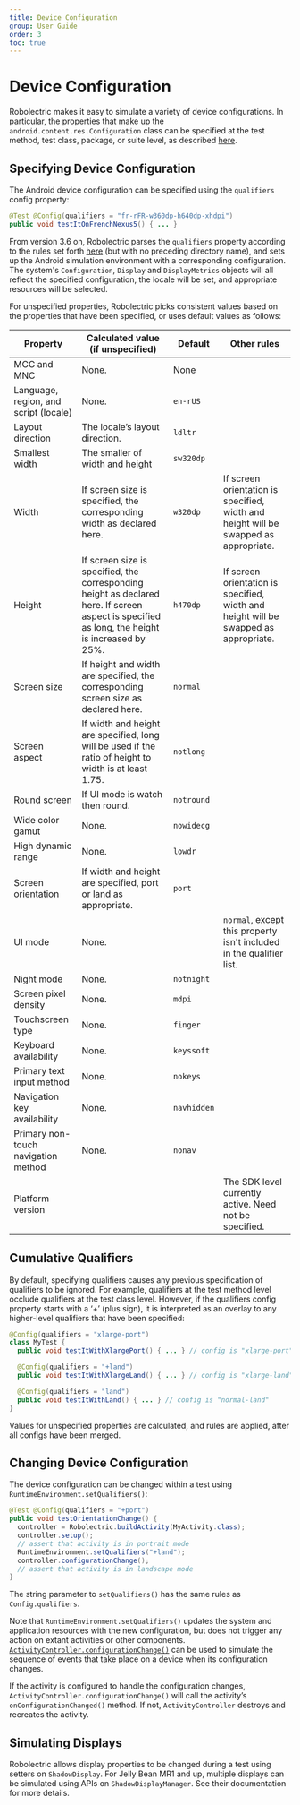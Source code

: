 ```yaml
---
title: Device Configuration
group: User Guide
order: 3
toc: true
---
```


# Device Configuration

Robolectric makes it easy to simulate a variety of device configurations. In particular, the properties that make up the `android.content.res.Configuration` class can be specified at the test method, test class, package, or suite level, as described [here](/configuring/).

## Specifying Device Configuration
The Android device configuration can be specified using the `qualifiers` config property:

```java
@Test @Config(qualifiers = "fr-rFR-w360dp-h640dp-xhdpi")
public void testItOnFrenchNexus5() { ... }
```

From version 3.6 on, Robolectric parses the `qualifiers` property according to the rules set forth [here](https://developer.android.com/guide/topics/resources/providing-resources.html#QualifierRules) (but with no preceding directory name), and sets up the Android simulation environment with a corresponding configuration. The system's `Configuration`, `Display` and `DisplayMetrics` objects will all reflect the specified configuration, the locale will be set, and appropriate resources will be selected.

For unspecified properties, Robolectric picks consistent values based on the properties that have been specified, or uses default values as follows:

| Property         | Calculated value (if unspecified) | Default | Other rules |
|-----|-----|-----|-----|
| MCC and MNC      | None. | None | |
| Language, region, and script (locale) | None. | `en-rUS` | |
| Layout direction | The locale’s layout direction. | `ldltr` | |
| Smallest width   | The smaller of width and height | `sw320dp` | |
| Width            | If screen size is specified, the corresponding width as declared here. | `w320dp` | If screen orientation is specified, width and height will be swapped as appropriate. |
| Height           | If screen size is specified, the corresponding height as declared here. If screen aspect is specified as long, the height is increased by 25%. | `h470dp` | If screen orientation is specified, width and height will be swapped as appropriate. |
| Screen size      | If height and width are specified, the corresponding screen size as declared here. | `normal` | |
| Screen aspect    | If width and height are specified, long will be used if the ratio of height to width is at least 1.75. | `notlong` | |
| Round screen     | If UI mode is watch then round. | `notround` | |
| Wide color gamut | None. | `nowidecg` | |
| High dynamic range | None. | `lowdr` | |
| Screen orientation | If width and height are specified, port or land as appropriate. | `port` | |
| UI mode          | None. | | `normal`, except this property isn't included in the qualifier list. |
| Night mode       | None. | `notnight` | |
| Screen pixel density | None. | `mdpi` | |
| Touchscreen type | None. | `finger` | |
| Keyboard availability | None. | `keyssoft` | |
| Primary text input method | None. | `nokeys` | |
| Navigation key availability | None. | `navhidden` | |
| Primary non-touch navigation method | None. | `nonav` | |
| Platform version | | | The SDK level currently active. Need not be specified. |

## Cumulative Qualifiers

By default, specifying qualifiers causes any previous specification of qualifiers to be ignored. For example, qualifiers at the test method level occlude qualifiers at the test class level. However, if the qualifiers config property starts with a ‘+’ (plus sign), it is interpreted as an overlay to any higher-level qualifiers that have been specified:

```java
@Config(qualifiers = "xlarge-port")
class MyTest {
  public void testItWithXlargePort() { ... } // config is "xlarge-port"

  @Config(qualifiers = "+land")
  public void testItWithXlargeLand() { ... } // config is "xlarge-land"

  @Config(qualifiers = "land")
  public void testItWithLand() { ... } // config is "normal-land"
}
```

Values for unspecified properties are calculated, and rules are applied, after all configs have been merged.

## Changing Device Configuration
The device configuration can be changed within a test using `RuntimeEnvironment.setQualifiers()`:

```java
@Test @Config(qualifiers = "+port")
public void testOrientationChange() {
  controller = Robolectric.buildActivity(MyActivity.class);
  controller.setup();
  // assert that activity is in portrait mode
  RuntimeEnvironment.setQualifiers("+land");
  controller.configurationChange();
  // assert that activity is in landscape mode
}
```

The string parameter to `setQualifiers()` has the same rules as `Config.qualifiers`.

Note that `RuntimeEnvironment.setQualifiers()` updates the system and application resources with the new configuration, but does not trigger any action on extant activities or other components. [`ActivityController.configurationChange()`](/javadoc/latest/org/robolectric/android/controller/ActivityController.html#configurationChange-android.content.res.Configuration-) can be used to simulate the sequence of events that take place on a device when its configuration changes.

If the activity is configured to handle the configuration changes, `ActivityController.configurationChange()` will call the activity’s `onConfigurationChanged()` method. If not, `ActivityController` destroys and recreates the activity.

## Simulating Displays

Robolectric allows display properties to be changed during a test using setters on `ShadowDisplay`. For Jelly Bean MR1 and up, multiple displays can be simulated using APIs on `ShadowDisplayManager`. See their documentation for more details.
